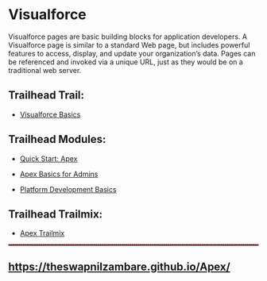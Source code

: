 # Visualforce
Visualforce pages are basic building blocks for application developers. A Visualforce page is similar to a standard Web page, but includes powerful features to access, display, and update your organization’s data. Pages can be referenced and invoked via a unique URL, just as they would be on a traditional web server.


## Trailhead Trail:

- <a href="https://trailhead.salesforce.com/content/learn/modules/visualforce_fundamentals" target="_blank">Visualforce Basics</a>



## Trailhead Modules:

- <a href="https://trailhead.salesforce.com/en/content/learn/projects/quickstart-apex" target="_blank">Quick Start: Apex</a>

- <a href="https://trailhead.salesforce.com/content/learn/modules/apex-basics-for-admins" target="_blank">Apex Basics for Admins</a>

- <a href="https://trailhead.salesforce.com/en/content/learn/modules/platform_dev_basics" target="_blank">Platform Development Basics</a>



## Trailhead Trailmix:

- <a href="https://trailhead.salesforce.com/en/users/theswapnilzambare/trailmixes/apex" target="_blank">Apex Trailmix</a>




<hr style="border-top: 2px dotted red;">

## <a href="https://theswapnilzambare.github.io/Apex/" target="_blank">https://theswapnilzambare.github.io/Apex/</a>
